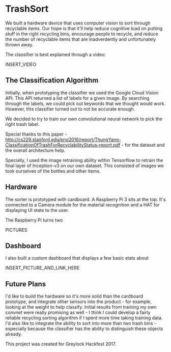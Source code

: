 # TrashSort

We built a hardware device that uses computer vision to sort through recyclable items. Our hope is that it'll help reduce cognitive load on putting stuff in the right recycling bins, encourage people to recycle, and reduce the number of recyclable items that are inadverdently and unfortunately thrown away.

The classifier is best explained through a video:

INSERT_VIDEO

## The Classification Algorithm

Initially, when prototyping the classifier we used the Google Cloud Vision API. This API returned a list of labels for a given image. By searching through the labels, we could pick out keywords that we thought would work. However, this classifier turned out to not be accurate enough.

We decided to try to train our own convolutional neural network to pick the right trash label.

Special thanks to this paper - http://cs229.stanford.edu/proj2016/report/ThungYang-ClassificationOfTrashForRecyclabilityStatus-report.pdf - for the dataset and the overall architecture help.

Specially, I used the image retraining ability within Tensorflow to retrain the final layer of Inception-v3 on our own dataset. This consisted of images we took ourselves of the bottles and other items.

## Hardware

The sorter is prototyped with cardboard. A Raspberry Pi 3 sits at the top. It's connected to a Camera module for the material recognition and a HAT for displaying UI state to the user.

The Raspberry Pi turns two 

PICTURES

## Dashboard

I also built a custom dashboard that displays a few basic stats about 

INSERT_PICTURE_AND_LINK_HERE

## Future Plans

I'd like to build the hardware so it's more solid than the cardboard prototype, and integrate other sensors into the product - for example, looking at the weight to help classify. Initial results from training my own convnet were really promising as well - I think I could develop a fairly reliable recycling sorting algorithm if I spent more time taking training data. I'd also like to integrate the ability to sort into more than two trash bins - especially because the classifier has the ability to distinguish these objects already.

This project was created for Greylock Hackfest 2017.
